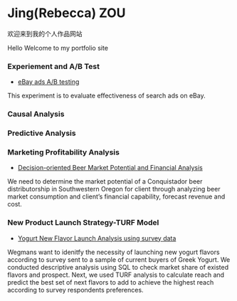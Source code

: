 # Jing(Rebecca) ZOU 

<p>欢迎来到我的个人作品网站</p>
<p>Hello Welcome to my portfolio site</p>



### Experiement and A/B Test

<ul>
  <li> <a href="https://github.com/Jzou96/Portfolio/blob/gh-pages/Ebay%20Ad%20Experiments%20and%20AB%20Testing.Rmd">eBay ads A/B testing </a> </li></ul>
<p>This experiment is to evaluate effectiveness of search ads on eBay.</p>


### Causal Analysis

### Predictive Analysis


### Marketing Profitability Analysis

<ul>
  <li> <a href="http://q2.pdfdo.com/Download/112219300823/112219300823.html">Decision-oriented Beer Market Potential and Financial Analysis</a> </li></ul>
 
 <p> We need to determine the market potential of a Conquistador beer distributorship in Southwestern Oregon for client through analyzing beer market consumption and client’s financial capability, forecast revenue and cost.


### New Product Launch Strategy-TURF Model

<ul>
  <li> <a href="https://github.com/Jzou96/Portfolio/blob/gh-pages/New%20Flavor%20Launch%20Analysis%20using%20TURF%20Model.R">Yogurt New Flavor Launch Analysis using survey data</a> </li></ul>

<p> Wegmans want to idenitfy the necessity of launching new yogurt flavors according to survey sent to a sample of current buyers of Greek Yogurt. We conducted descriptive analysis using SQL to check market share of existed flavors and prospect. Next, we used TURF analysis to calculate reach and predict the best set of next flavors to add to achieve the highest reach according to survey respondents preferences.</p>


  
  
  

